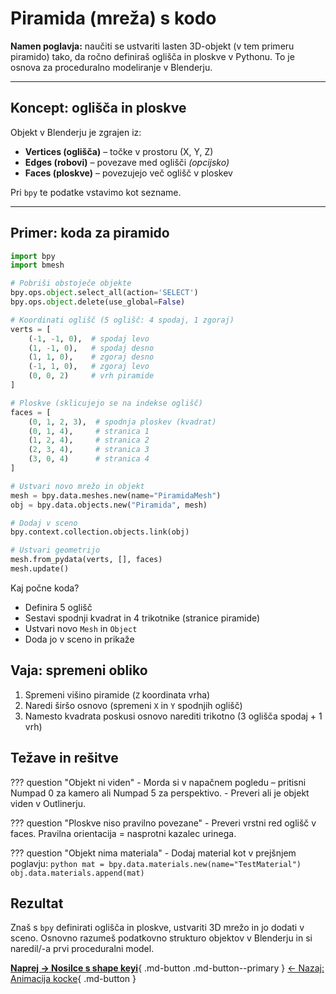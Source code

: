 # Piramida (mreža) s kodo

**Namen poglavja:** naučiti se ustvariti lasten 3D-objekt (v tem primeru piramido) tako, da ročno definiraš oglišča in ploskve v Pythonu. To je osnova za proceduralno modeliranje v Blenderju.

---

## Koncept: oglišča in ploskve

Objekt v Blenderju je zgrajen iz:
- **Vertices (oglišča)** – točke v prostoru (X, Y, Z)
- **Edges (robovi)** – povezave med oglišči *(opcijsko)*
- **Faces (ploskve)** – povezujejo več oglišč v ploskev

Pri `bpy` te podatke vstavimo kot sezname.

---

## Primer: koda za piramido

```python
import bpy
import bmesh

# Pobriši obstoječe objekte
bpy.ops.object.select_all(action='SELECT')
bpy.ops.object.delete(use_global=False)

# Koordinati oglišč (5 oglišč: 4 spodaj, 1 zgoraj)
verts = [
    (-1, -1, 0),  # spodaj levo
    (1, -1, 0),   # spodaj desno
    (1, 1, 0),    # zgoraj desno
    (-1, 1, 0),   # zgoraj levo
    (0, 0, 2)     # vrh piramide
]

# Ploskve (sklicujejo se na indekse oglišč)
faces = [
    (0, 1, 2, 3),  # spodnja ploskev (kvadrat)
    (0, 1, 4),     # stranica 1
    (1, 2, 4),     # stranica 2
    (2, 3, 4),     # stranica 3
    (3, 0, 4)      # stranica 4
]

# Ustvari novo mrežo in objekt
mesh = bpy.data.meshes.new(name="PiramidaMesh")
obj = bpy.data.objects.new("Piramida", mesh)

# Dodaj v sceno
bpy.context.collection.objects.link(obj)

# Ustvari geometrijo
mesh.from_pydata(verts, [], faces)
mesh.update()
```

Kaj počne koda? 

- Definira 5 oglišč
- Sestavi spodnji kvadrat in 4 trikotnike (stranice piramide)
- Ustvari novo `Mesh` in `Object`
- Doda jo v sceno in prikaže

## Vaja: spremeni obliko

1. Spremeni višino piramide (`Z` koordinata vrha)
2. Naredi širšo osnovo (spremeni `X` in `Y` spodnjih oglišč)
3. Namesto kvadrata poskusi osnovo narediti trikotno (3 oglišča spodaj + 1 vrh)

## Težave in rešitve

??? question "Objekt ni viden"
    - Morda si v napačnem pogledu – pritisni Numpad 0 za kamero ali Numpad 5 za perspektivo.
    - Preveri ali je objekt viden v Outlinerju.

??? question "Ploskve niso pravilno povezane"
    - Preveri vrstni red oglišč v faces. Pravilna orientacija = nasprotni kazalec urinega.

??? question "Objekt nima materiala"
    - Dodaj material kot v prejšnjem poglavju:
    `python mat = bpy.data.materials.new(name="TestMaterial") obj.data.materials.append(mat)`

## Rezultat

Znaš s `bpy` definirati oglišča in ploskve, ustvariti 3D mrežo in jo dodati v sceno. Osnovno razumeš podatkovno strukturo objektov v Blenderju in si naredil/-a prvi proceduralni model.

[**Naprej → Nosilce s shape keyi**](../python/nosilec-shape-keys.md){ .md-button .md-button--primary }
[← Nazaj: Animacija kocke](animacija-kocke.md){ .md-button }